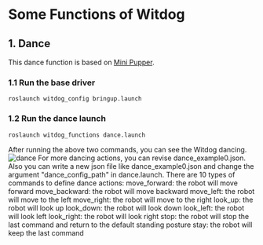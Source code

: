 # Some Functions of Witdog
## 1. Dance 
This dance function is based on [Mini Pupper](https://github.com/mangdangroboticsclub/mini_pupper_ros).
### 1.1 Run the base driver
    roslaunch witdog_config bringup.launch
### 1.2 Run the dance launch
    roslaunch witdog_functions dance.launch
After running the above two commands, you can see the Witdog dancing.
![dance](https://github.com/zgchen33/witdog_ros/raw/master/images/dance.gif)
For more dancing actions, you can revise dance_example0.json. Also you can write a new json file like dance_example0.json and change the argument "dance_config_path" in dance.launch.
There are 10 types of commands to define dance actions:
    move_forward: the robot will move forward
    move_backward: the robot will move backward
    move_left: the robot will move to the left
    move_right: the robot will move to the right
    look_up: the robot will look up
    look_down: the robot will look down
    look_left: the robot will look left
    look_right: the robot will look right
    stop: the robot will stop the last command and return to the default standing posture
    stay: the robot will keep the last command


